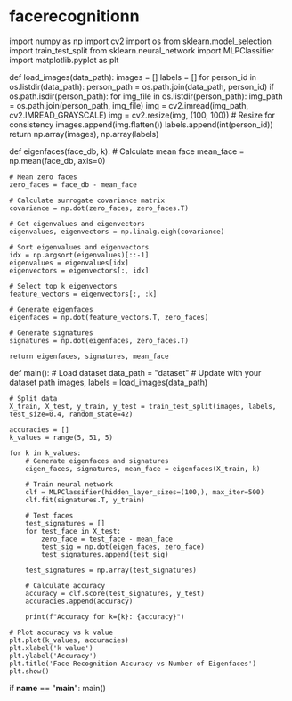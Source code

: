 # facerecognitionn
import numpy as np
import cv2
import os
from sklearn.model_selection import train_test_split
from sklearn.neural_network import MLPClassifier
import matplotlib.pyplot as plt

def load_images(data_path):
    images = []
    labels = []
    for person_id in os.listdir(data_path):
        person_path = os.path.join(data_path, person_id)
        if os.path.isdir(person_path):
            for img_file in os.listdir(person_path):
                img_path = os.path.join(person_path, img_file)
                img = cv2.imread(img_path, cv2.IMREAD_GRAYSCALE)
                img = cv2.resize(img, (100, 100))  # Resize for consistency
                images.append(img.flatten())
                labels.append(int(person_id))
    return np.array(images), np.array(labels)

def eigenfaces(face_db, k):
    # Calculate mean face
    mean_face = np.mean(face_db, axis=0)
    
    # Mean zero faces
    zero_faces = face_db - mean_face
    
    # Calculate surrogate covariance matrix
    covariance = np.dot(zero_faces, zero_faces.T)
    
    # Get eigenvalues and eigenvectors
    eigenvalues, eigenvectors = np.linalg.eigh(covariance)
    
    # Sort eigenvalues and eigenvectors
    idx = np.argsort(eigenvalues)[::-1]
    eigenvalues = eigenvalues[idx]
    eigenvectors = eigenvectors[:, idx]
    
    # Select top k eigenvectors
    feature_vectors = eigenvectors[:, :k]
    
    # Generate eigenfaces
    eigenfaces = np.dot(feature_vectors.T, zero_faces)
    
    # Generate signatures
    signatures = np.dot(eigenfaces, zero_faces.T)
    
    return eigenfaces, signatures, mean_face

def main():
    # Load dataset
    data_path = "dataset"  # Update with your dataset path
    images, labels = load_images(data_path)
    
    # Split data
    X_train, X_test, y_train, y_test = train_test_split(images, labels, test_size=0.4, random_state=42)
    
    accuracies = []
    k_values = range(5, 51, 5)
    
    for k in k_values:
        # Generate eigenfaces and signatures
        eigen_faces, signatures, mean_face = eigenfaces(X_train, k)
        
        # Train neural network
        clf = MLPClassifier(hidden_layer_sizes=(100,), max_iter=500)
        clf.fit(signatures.T, y_train)
        
        # Test faces
        test_signatures = []
        for test_face in X_test:
            zero_face = test_face - mean_face
            test_sig = np.dot(eigen_faces, zero_face)
            test_signatures.append(test_sig)
            
        test_signatures = np.array(test_signatures)
        
        # Calculate accuracy
        accuracy = clf.score(test_signatures, y_test)
        accuracies.append(accuracy)
        
        print(f"Accuracy for k={k}: {accuracy}")
    
    # Plot accuracy vs k value
    plt.plot(k_values, accuracies)
    plt.xlabel('k value')
    plt.ylabel('Accuracy')
    plt.title('Face Recognition Accuracy vs Number of Eigenfaces')
    plt.show()

if __name__ == "__main__":
    main()
